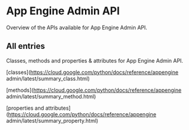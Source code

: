 [
This is a templated file. Adding content to this file may result in it being
reverted. Instead, if you want to place additional content, create an
"overview_content.md" file in `docs/` directory. The Sphinx tool will
pick up on the content and merge the content.
]: #

# App Engine Admin API

Overview of the APIs available for App Engine Admin API.

## All entries

Classes, methods and properties & attributes for
App Engine Admin API.

[classes](https://cloud.google.com/python/docs/reference/appengine admin/latest/summary_class.html)

[methods](https://cloud.google.com/python/docs/reference/appengine admin/latest/summary_method.html)

[properties and
attributes](https://cloud.google.com/python/docs/reference/appengine admin/latest/summary_property.html)
